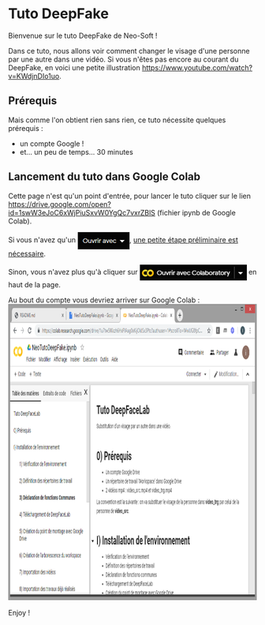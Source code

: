 # Tuto DeepFake

Bienvenue sur le tuto DeepFake de Neo-Soft !

Dans ce tuto, nous allons voir comment changer le visage d'une personne par une autre dans une vidéo.
Si vous n'êtes pas encore au courant du DeepFake, en voici une petite illustration <a href="https://www.youtube.com/watch?v=KWdjnDIo1uo" target="_blank">https://www.youtube.com/watch?v=KWdjnDIo1uo</a>.

## Prérequis

Mais comme l'on obtient rien sans rien, ce tuto nécessite quelques prérequis :
- un compte Google !
- et... un peu de temps... 30 minutes

## Lancement du tuto dans Google Colab

Cette page n'est qu'un point d'entrée, pour lancer le tuto cliquer sur le lien <a href="https://drive.google.com/open?id=1swW3eJoC6xWjPiuSxvW0YgQc7vxrZBlS" target="_blank">https://drive.google.com/open?id=1swW3eJoC6xWjPiuSxvW0YgQc7vxrZBlS</a> (fichier ipynb de Google Colab).

Si vous n'avez qu'un <img src="images/image2.png" style='vertical-align:middle;'/>, <a href="OpenWithColab.md" target="_blank">une petite étape préliminaire est nécessaire</a>.

Sinon, vous n'avez plus qu'à cliquer sur <img src="images/image3.png" style='vertical-align:middle;'/> en haut de la page.

Au bout du compte vous devriez arriver sur Google Colab :
<img src="images/image4.png" height="600" />

Enjoy !
